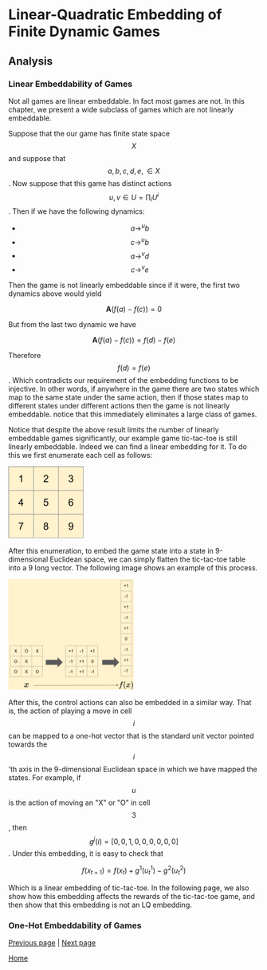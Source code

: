 # Linear-Quadratic Embedding of Finite Dynamic Games #
## Analysis ##
<link rel="stylesheet" href="https://cdn.jsdelivr.net/npm/katex@0.10.2/dist/katex.min.css" integrity="sha384-yFRtMMDnQtDRO8rLpMIKrtPCD5jdktao2TV19YiZYWMDkUR5GQZR/NOVTdquEx1j" crossorigin="anonymous">
<script defer src="https://cdn.jsdelivr.net/npm/katex@0.10.2/dist/katex.min.js" integrity="sha384-9Nhn55MVVN0/4OFx7EE5kpFBPsEMZxKTCnA+4fqDmg12eCTqGi6+BB2LjY8brQxJ" crossorigin="anonymous"></script>
<script defer src="https://cdn.jsdelivr.net/npm/katex@0.10.2/dist/contrib/auto-render.min.js" integrity="sha384-kWPLUVMOks5AQFrykwIup5lo0m3iMkkHrD0uJ4H5cjeGihAutqP0yW0J6dpFiVkI" crossorigin="anonymous" onload="renderMathInElement(document.body);"></script>

### Linear Embeddability of Games ###
Not all games are linear embeddable. In fact most games are not. In this chapter, we present a wide subclass of games which are not linearly embeddable.

Suppose that the our game has finite state space $$X$$ and suppose that $$a,b,c,d,e,\in X$$. Now suppose that this game has distinct actions $$u,v\in U = \prod_i U^i$$. Then if we have the following dynamics:

- $$a \rightarrow^u b$$
- $$c \rightarrow^u b$$
- $$a \rightarrow^v d$$
- $$c \rightarrow^v e$$

Then the game is not linearly embeddable since if it were, the first two dynamics above would yield

$$
\mathbf{A} (f(a) - f(c)) = 0  
$$

But from the last two dynamic we have

$$
\mathbf{A} (f(a) - f(c)) = f(d) - f(e)   
$$

Therefore $$f(d) = f(e)$$. Which contradicts our requirement of the embedding functions to be injective. In other words, if anywhere in the game there are two states which map to the same state under the same action, then if those states map to different states under different actions then the game is not linearly embeddable. notice that this immediately eliminates a large class of games.

Notice that despite the above result limits the number of linearly embeddable games significantly, our example game tic-tac-toe is still linearly embeddable. Indeed we can find a linear embedding for it. To do this we first enumerate each cell as follows:

<img src="assets/images/TTT_embedding.png" width=30% height=30%>

After this enumeration, to embed the game state into a state in 9-dimensional Euclidean space, we can simply flatten the tic-tac-toe table into a 9 long vector. The following image shows an example of this process.

<img src="assets/images/TTT_embedding2.png" width=50% height=50%>

After this, the control actions can also be embedded in a similar way. That is, the action of playing a move in cell $$i$$ can be mapped to a one-hot vector that is the standard unit vector pointed towards the $$i$$'th axis in the 9-dimensional Euclidean space in which we have mapped the states. For example, if $$u$$ is the action of moving an "X" or "O" in cell $$3$$, then $$g^j(i) = [0,0,1,0,0,0,0,0,0] $$. Under this embedding, it is easy to check that

$$
f(x_{t+1}) = f(x_t) + g^1(u^1_t) - g^2(u^2_t)
$$

Which is a linear embedding of tic-tac-toe. In the following page, we also show how this embedding affects the rewards of the tic-tac-toe game, and then show that this embedding is not an LQ embedding.

### One-Hot Embeddability of Games ###

[Previous page](problem.md) | [Next page](results.md)

[Home](README.md)
